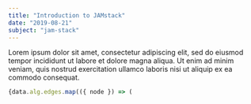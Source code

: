 ```yaml
---
title: "Introduction to JAMstack"
date: "2019-08-21"
subject: "jam-stack"
---
```

Lorem ipsum dolor sit amet, consectetur adipiscing 
elit, sed do eiusmod tempor incididunt ut labore et 
dolore magna aliqua. Ut enim ad minim veniam, quis 
nostrud exercitation ullamco laboris nisi ut aliquip 
ex ea commodo consequat.

```javascript
{data.alg.edges.map(({ node }) => (
```

